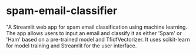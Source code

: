 # spam-email-classifier
"A Streamlit web app for spam email classification using machine learning. The app allows users to input an email and classify it as either 'Spam' or 'Ham' based on a pre-trained model and TfidfVectorizer. It uses scikit-learn for model training and Streamlit for the user interface.
